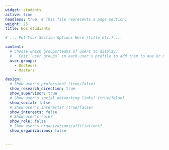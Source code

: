 ```yaml
---
widget: students
active: true
headless: true  # This file represents a page section.
weight: 25
title: Nos étudiants

# ... Put Your Section Options Here (title etc.) ...

content:
  # Choose which groups/teams of users to display.
  #   Edit `user_groups` in each user's profile to add them to one or more of these groups.
  user_groups:
    - Docteurs
    - Masters

design:
  # Show user's profession? (true/false)
  show_research_direction: true
  show_supervisor: true
  # Show user's social networking links? (true/false)
  show_social: false
  # Show user's interests? (true/false)
  show_interests: false
  # Show user's role?
  show_role: false
  # Show user's organizations/affiliations?
  show_organizations: false

  
---
```

